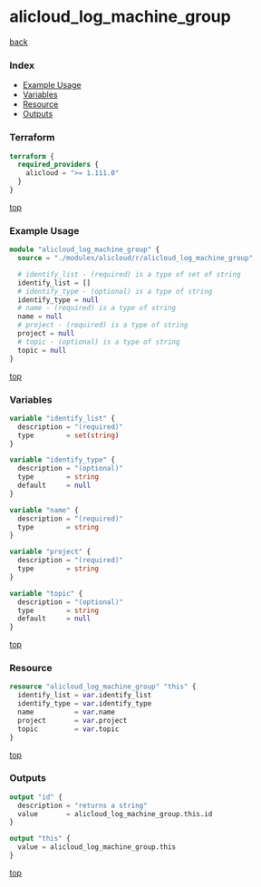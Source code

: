 # alicloud_log_machine_group

[back](../alicloud.md)

### Index

- [Example Usage](#example-usage)
- [Variables](#variables)
- [Resource](#resource)
- [Outputs](#outputs)

### Terraform

```terraform
terraform {
  required_providers {
    alicloud = ">= 1.111.0"
  }
}
```

[top](#index)

### Example Usage

```terraform
module "alicloud_log_machine_group" {
  source = "./modules/alicloud/r/alicloud_log_machine_group"

  # identify_list - (required) is a type of set of string
  identify_list = []
  # identify_type - (optional) is a type of string
  identify_type = null
  # name - (required) is a type of string
  name = null
  # project - (required) is a type of string
  project = null
  # topic - (optional) is a type of string
  topic = null
}
```

[top](#index)

### Variables

```terraform
variable "identify_list" {
  description = "(required)"
  type        = set(string)
}

variable "identify_type" {
  description = "(optional)"
  type        = string
  default     = null
}

variable "name" {
  description = "(required)"
  type        = string
}

variable "project" {
  description = "(required)"
  type        = string
}

variable "topic" {
  description = "(optional)"
  type        = string
  default     = null
}
```

[top](#index)

### Resource

```terraform
resource "alicloud_log_machine_group" "this" {
  identify_list = var.identify_list
  identify_type = var.identify_type
  name          = var.name
  project       = var.project
  topic         = var.topic
}
```

[top](#index)

### Outputs

```terraform
output "id" {
  description = "returns a string"
  value       = alicloud_log_machine_group.this.id
}

output "this" {
  value = alicloud_log_machine_group.this
}
```

[top](#index)